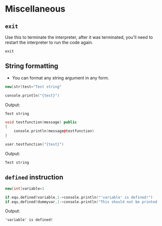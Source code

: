 # Miscellaneous

## `exit`

Use this to terminate the interpreter, after it was terminated, you'll need to restart the interpreter to run the code again.

```pawn
exit
```

## String formatting
- You can format any string argument in any form.

```cpp
new[str]test="Test string"

console.println("{test}")
```

Output:
```
Test string
```

```cpp
void testfunction(message) public
{
	console.println(message@testfunction)
}

user.testfunction("{test}")
```

Output:
```
Test string
```

## `defined` instruction

```cpp
new[int]variable=1

if.equ,defined?variable,1->console.println("'variable' is defined!")
if.equ,defined?dummyvar,1->console.println("This should not be printed!!")
```

Output:

```
'variable' is defined!
```
